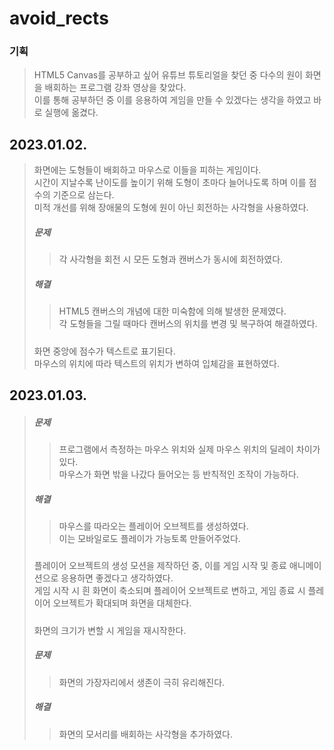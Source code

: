 # avoid_rects
### 기획
> HTML5 Canvas를 공부하고 싶어 유튜브 튜토리얼을 찾던 중 다수의 원이 화면을 배회하는 프로그램 강좌 영상을 찾았다.  
> 이를 통해 공부하던 중 이를 응용하여 게임을 만들 수 있겠다는 생각을 하였고 바로 실행에 옮겼다.  

## 2023.01.02.
> 화면에는 도형들이 배회하고 마우스로 이들을 피하는 게임이다.  
> 시간이 지날수록 난이도를 높이기 위해 도형이 초마다 늘어나도록 하며 이를 점수의 기준으로 삼는다.  
> 미적 개선를 위해 장애물의 도형에 원이 아닌 회전하는 사각형을 사용하였다.  
>##### 문제
>> 각 사각형을 회전 시 모든 도형과 캔버스가 동시에 회전하였다.  
>##### 해결
>> HTML5 캔버스의 개념에 대한 미숙함에 의해 발생한 문제였다.  
>> 각 도형들을 그릴 때마다 캔버스의 위치를 변경 및 복구하여 해결하였다.  
>#####
> 화면 중앙에 점수가 텍스트로 표기된다.  
> 마우스의 위치에 따라 텍스트의 위치가 변하여 입체감을 표현하였다.  

## 2023.01.03.
>##### 문제
>> 프로그램에서 측정하는 마우스 위치와 실제 마우스 위치의 딜레이 차이가 있다.  
>> 마우스가 화면 밖을 나갔다 들어오는 등 반칙적인 조작이 가능하다.  
>##### 해결
>> 마우스를 따라오는 플레이어 오브젝트를 생성하였다.  
>> 이는 모바일로도 플레이가 가능토록 만들어주었다.  
>#####
> 플레이어 오브젝트의 생성 모션을 제작하던 중, 이를 게임 시작 및 종료 애니메이션으로 응용하면 좋겠다고 생각하였다.  
> 게임 시작 시 흰 화면이 축소되며 플레이어 오브젝트로 변하고, 게임 종료 시 플레이어 오브젝트가 확대되며 화면을 대체한다.  
>##### 
> 화면의 크기가 변할 시 게임을 재시작한다.  
>##### 문제
>> 화면의 가장자리에서 생존이 극히 유리해진다.  
>##### 해결
>> 화면의 모서리를 배회하는 사각형을 추가하였다.  
